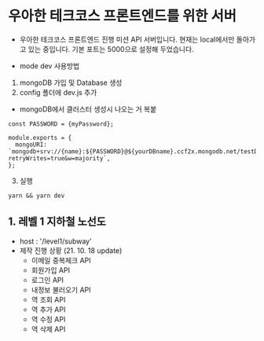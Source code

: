 # 우아한 테크코스 프론트엔드를 위한 서버

- 우아한 테크코스 프론트엔드 진행 미션 API 서버입니다. 현재는 local에서만 돌아가고 있는 중입니다. 기본 포트는 5000으로 설정해 두었습니다.

- mode dev 사용방법

1. mongoDB 가입 및 Database 생성
2. config 폴더에 dev.js 추가

- mongoDB에서 클러스터 생성시 나오는 거 복붙

```
const PASSWORD = {myPassword};

module.exports = {
  mongoURI: `mongodb+srv://{name}:${PASSWORD}@${yourDBname}.ccf2x.mongodb.net/testDB?retryWrites=true&w=majority`,
};
```

3. 실행

```
yarn && yarn dev
```

## 1. 레벨 1 지하철 노선도

- host : '/level1/subway'
- 제작 진행 상황 (21. 10. 18 update)
  - 이메일 중복체크 API
  - 회원가입 API
  - 로그인 API
  - 내정보 불러오기 API
  - 역 조회 API
  - 역 추가 API
  - 역 수정 API
  - 역 삭제 API
